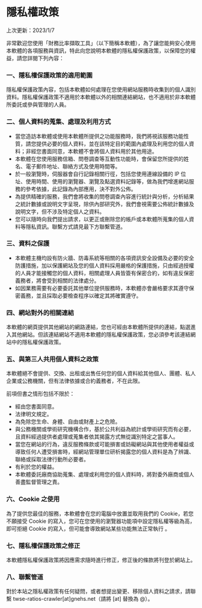 隱私權政策
=====

上次更新：2023/1/7

非常歡迎您使用「財務比率擷取工具」（以下簡稱本軟體），為了讓您能夠安心使用本軟體的各項服務與資訊，特此向您說明本軟體的隱私權保護政策，以保障您的權益，請您詳閱下列內容：

### 一、隱私權保護政策的適用範圍

隱私權保護政策內容，包括本軟體如何處理在您使用網站服務時收集到的個人識別資料。隱私權保護政策不適用於本軟體以外的相關連結網站，也不適用於非本軟體所委託或參與管理的人員。

### 二、個人資料的蒐集、處理及利用方式

-   當您造訪本軟體或使用本軟體所提供之功能服務時，我們將視該服務功能性質，請您提供必要的個人資料，並在該特定目的範圍內處理及利用您的個人資料；非經您書面同意，本軟體不會將個人資料用於其他用途。
-   本軟體在您使用服務信箱、問卷調查等互動性功能時，會保留您所提供的姓名、電子郵件地址、聯絡方式及使用時間等。
-   於一般瀏覽時，伺服器會自行記錄相關行徑，包括您使用連線設備的 IP 位址、使用時間、使用的瀏覽器、瀏覽及點選資料記錄等，做為我們增進網站服務的參考依據，此記錄為內部應用，決不對外公佈。
-   為提供精確的服務，我們會將收集的問卷調查內容進行統計與分析，分析結果之統計數據或說明文字呈現，除供內部研究外，我們會視需要公佈統計數據及說明文字，但不涉及特定個人之資料。
-   您可以隨時向我們提出請求，以更正或刪除您的帳戶或本軟體所蒐集的個人資料等隱私資訊。聯繫方式請見最下方聯繫管道。

### 三、資料之保護

-   本軟體主機均設有防火牆、防毒系統等相關的各項資訊安全設備及必要的安全防護措施，加以保護網站及您的個人資料採用嚴格的保護措施，只由經過授權的人員才能接觸您的個人資料，相關處理人員皆簽有保密合約，如有違反保密義務者，將會受到相關的法律處分。
-   如因業務需要有必要委託其他單位提供服務時，本軟體亦會嚴格要求其遵守保密義務，並且採取必要檢查程序以確定其將確實遵守。

### 四、網站對外的相關連結

本軟體的網頁提供其他網站的網路連結，您也可經由本軟體所提供的連結，點選進入其他網站。但該連結網站不適用本軟體的隱私權保護政策，您必須參考該連結網站中的隱私權保護政策。

### 五、與第三人共用個人資料之政策

本軟體絕不會提供、交換、出租或出售任何您的個人資料給其他個人、團體、私人企業或公務機關，但有法律依據或合約義務者，不在此限。

前項但書之情形包括不限於：

-   經由您書面同意。
-   法律明文規定。
-   為免除您生命、身體、自由或財產上之危險。
-   與公務機關或學術研究機構合作，基於公共利益為統計或學術研究而有必要，且資料經過提供者處理或蒐集者依其揭露方式無從識別特定之當事人。
-   當您在網站的行為，違反服務條款或可能損害或妨礙網站與其他使用者權益或導致任何人遭受損害時，經網站管理單位研析揭露您的個人資料是為了辨識、聯絡或採取法律行動所必要者。
-   有利於您的權益。
-   本軟體委託廠商協助蒐集、處理或利用您的個人資料時，將對委外廠商或個人善盡監督管理之責。

### 六、Cookie 之使用

為了提供您最佳的服務，本軟體會在您的電腦中放置並取用我們的 Cookie，若您不願接受 Cookie 的寫入，您可在您使用的瀏覽器功能項中設定隱私權等級為高，即可拒絕 Cookie 的寫入，但可能會導致網站某些功能無法正常執行 。

### 七、隱私權保護政策之修正

本軟體隱私權保護政策將因應需求隨時進行修正，修正後的條款將刊登於網站上。

### 八、聯繫管道

對於本站之隱私權政策有任何疑問，或者想提出變更、移除個人資料之請求，請聯繫 twse-ratios-crawler[at]gnehs.net（請將 [at] 替換為 @）。